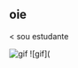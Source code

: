 ## oie
< sou estudante




![gif](https://media1.tenor.com/m/hACn4CifIykAAAAC/little-kitty-kitten-looking-a-phone.gif)
![gif](
